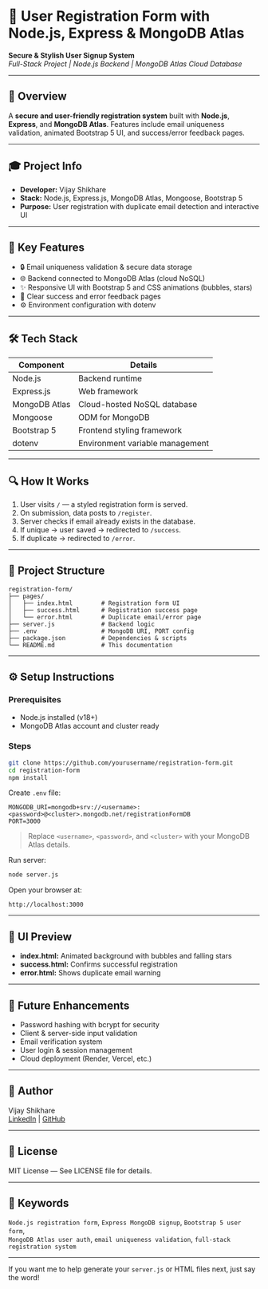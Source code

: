 # 📝 User Registration Form with Node.js, Express & MongoDB Atlas

**Secure & Stylish User Signup System**  
_Full-Stack Project | Node.js Backend | MongoDB Atlas Cloud Database_

---

## 📌 Overview

A **secure and user-friendly registration system** built with **Node.js**, **Express**, and **MongoDB Atlas**. Features include email uniqueness validation, animated Bootstrap 5 UI, and success/error feedback pages.

---

## 🎓 Project Info

- **Developer:** Vijay Shikhare  
- **Stack:** Node.js, Express.js, MongoDB Atlas, Mongoose, Bootstrap 5  
- **Purpose:** User registration with duplicate email detection and interactive UI

---

## 🚀 Key Features

- 🔒 Email uniqueness validation & secure data storage  
- 🌐 Backend connected to MongoDB Atlas (cloud NoSQL)  
- ✨ Responsive UI with Bootstrap 5 and CSS animations (bubbles, stars)  
- 📄 Clear success and error feedback pages  
- ⚙️ Environment configuration with dotenv

---

## 🛠️ Tech Stack

| Component    | Details                      |
|--------------|------------------------------|
| Node.js      | Backend runtime              |
| Express.js   | Web framework                |
| MongoDB Atlas| Cloud-hosted NoSQL database  |
| Mongoose     | ODM for MongoDB              |
| Bootstrap 5  | Frontend styling framework   |
| dotenv       | Environment variable management |

---

## 🔍 How It Works

1. User visits `/` — a styled registration form is served.  
2. On submission, data posts to `/register`.  
3. Server checks if email already exists in the database.  
4. If unique → user saved → redirected to `/success`.  
5. If duplicate → redirected to `/error`.

---

## 📂 Project Structure

```
registration-form/
├── pages/
│   ├── index.html        # Registration form UI
│   ├── success.html      # Registration success page
│   └── error.html        # Duplicate email/error page
├── server.js             # Backend logic
├── .env                  # MongoDB URI, PORT config
├── package.json          # Dependencies & scripts
└── README.md             # This documentation
```

---

## ⚙️ Setup Instructions

### Prerequisites

- Node.js installed (v18+)  
- MongoDB Atlas account and cluster ready  

### Steps

```bash
git clone https://github.com/yourusername/registration-form.git
cd registration-form
npm install
```

Create `.env` file:

```env
MONGODB_URI=mongodb+srv://<username>:<password>@<cluster>.mongodb.net/registrationFormDB
PORT=3000
```

> Replace `<username>`, `<password>`, and `<cluster>` with your MongoDB Atlas details.

Run server:

```bash
node server.js
```

Open your browser at:  
```
http://localhost:3000
```

---

## 👀 UI Preview

- **index.html:** Animated background with bubbles and falling stars  
- **success.html:** Confirms successful registration  
- **error.html:** Shows duplicate email warning  

---

## 🔭 Future Enhancements

- Password hashing with bcrypt for security  
- Client & server-side input validation  
- Email verification system  
- User login & session management  
- Cloud deployment (Render, Vercel, etc.)

---

## 👤 Author

Vijay Shikhare  
[LinkedIn](https://www.linkedin.com/in/vijayshikhare) | [GitHub](https://github.com/vijayshikhare)

---

## 📄 License

MIT License — See LICENSE file for details.

---

## 🔑 Keywords

`Node.js registration form`, `Express MongoDB signup`, `Bootstrap 5 user form`,  
`MongoDB Atlas user auth`, `email uniqueness validation`, `full-stack registration system`

---

If you want me to help generate your `server.js` or HTML files next, just say the word!
